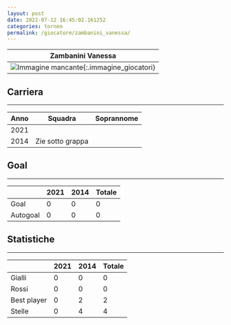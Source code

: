 ```yaml
---
layout: post
date: 2022-07-12 16:45:02.161252
categories: torneo
permalink: /giocatore/zambanini_vanessa/
---
```

<link rel='stylesheets' href='./../assets/giocatori.css'>

| Zambanini Vanessa |
|:-----:|
| ![Immagine mancante]('./../../assets/giocatori/zambanini_vanessa.png){:.immagine_giocatori} |


## Carriera
----

|Anno|Squadra|Soprannome|
|:---:|---|---|
|2021|||
|2014|Zie sotto grappa||


## Goal
----

| |2021|2014| Totale |
|---|---|---|---|
|Goal|0|0|0|
|Autogoal|0|0|0|


## Statistiche
----

| |2021|2014| Totale |
|---|---|---|---|
|Gialli|0|0|0|
|Rossi|0|0|0|
|Best player|0|2|2|
|Stelle|0|4|4|